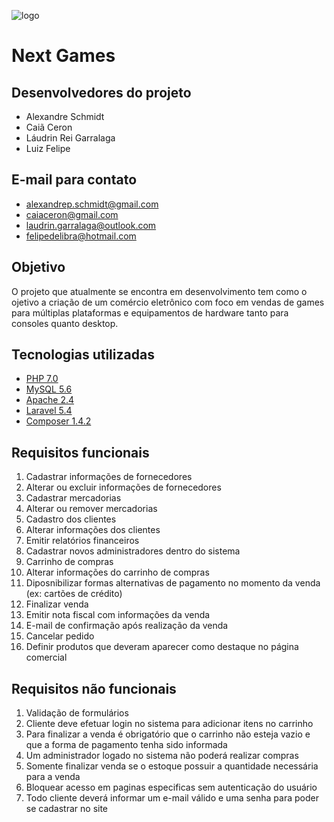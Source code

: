 ![logo](http://sisdia.abmes.org.br/images/logo/5000_Logo.jpg)
# **Next Games** 
## **Desenvolvedores do projeto** 
  
  - Alexandre Schmidt  
  - Caiã Ceron  
  - Láudrin Rei Garralaga  
  - Luiz Felipe

## **E-mail para contato** 

   - alexandrep.schmidt@gmail.com  
   - caiaceron@gmail.com  
   - laudrin.garralaga@outlook.com   
   - felipedelibra@hotmail.com
 
 ## **Objetivo** 
 
 O projeto que atualmente se encontra em desenvolvimento tem como o ojetivo a criação de um comércio eletrônico com foco em vendas de games
 para múltiplas plataformas e equipamentos de hardware tanto para consoles quanto desktop. 
 
 ## **Tecnologias utilizadas** 
 
  - [PHP 7.0](http://www.php.net/)
  - [MySQL 5.6](https://www.mysql.com/)
  - [Apache 2.4](https://www.apache.org/dyn/closer.cgi)
  - [Laravel 5.4](https://laravel.com/)
  - [Composer 1.4.2](https://getcomposer.org/)
  
  ## **Requisitos funcionais** 
 1. Cadastrar informações de fornecedores
 2. Alterar ou excluir informações de fornecedores
 3. Cadastrar mercadorias
 4. Alterar ou remover mercadorias
 5. Cadastro dos clientes
 6. Alterar informações dos clientes
 7. Emitir relatórios financeiros
 8. Cadastrar novos administradores dentro do sistema
 9. Carrinho de compras
 10. Alterar informações do carrinho de compras
 11. Diposnibilizar formas alternativas de pagamento no momento da venda (ex: cartões de crédito) 
 12. Finalizar venda
 13. Emitir nota fiscal com informações da venda
 14. E-mail de confirmação após realização da venda
 15. Cancelar pedido
 16. Definir produtos que deveram aparecer como destaque no página comercial 
 
 
 ## **Requisitos não funcionais** 
 1. Validação de formulários 
 2. Cliente deve efetuar login no sistema para adicionar itens no carrinho 
 3. Para finalizar a venda é obrigatório que o carrinho não esteja vazio e que a forma de pagamento tenha sido informada
 4. Um administrador logado no sistema não poderá realizar compras
 5. Somente finalizar venda se o estoque possuir a quantidade necessária para a venda 
 6. Bloquear acesso em paginas especificas sem autenticação do usuário 
 7. Todo cliente deverá informar um e-mail válido e uma senha para poder se cadastrar no site 
 
